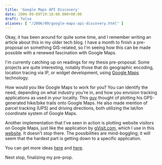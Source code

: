 ```yaml
---
title: 'Google Maps API Discovery'
date: 2006-09-09T19:18:00.000+08:00
draft: false
aliases: [ "/2006/09/google-maps-api-discovery.html" ]
---
```


Okay, it has been around for quite some time, and I remember writing an article about this in my older tech blog. I have a month to finish a pre-proposal on something GIS-related, so I'm seeing how this can be made possible with a renewed fascination with Google Maps.

I'm currently catching up on readings for my thesis pre-proposal. Some projects are quite interesting, notably those that do geographic encoding, location tracing via IP, or widget development, using [Google Maps](http://maps.google.com) technology.

How would you like Google Maps to work for you? You can identify the need, depending on what industry you're in, and how you envision tracking applications as used in your locality. This [guy](http://www.gnik.com/wiki/GoogleMaps) thought of plotting his GPS-generated hike/bike trails onto Google Maps. He also made mention of parcel tracking (UPS) and driving directions, both utilizing the lat/lon coordinate system of Google Maps.

Another implementation that I've seen in action is plotting website visitors on Google Maps, just like the application by [gVisit.com](http://www.gvisit.com/), which I use in this [website](http://www.gvisit.com/map.php?sid=b2a547d8daffc469754bc929ded2caa4). It doesn't stop there. The possibilities are mind-boggling; it will seem that the hardest part is getting down to a specific application.

You can get more ideas [here](http://www.holovaty.com/blog/archive/2005/05/31/0225) and [here](http://libgmail.sourceforge.net/googlemaps.html).

Next stop, finalizing my pre-prop.